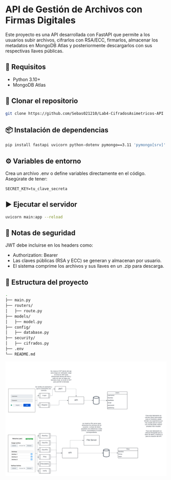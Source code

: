 # API de Gestión de Archivos con Firmas Digitales
Este proyecto es una API desarrollada con FastAPI que permite a los usuarios subir archivos, cifrarlos con RSA/ECC, firmarlos, almacenar los metadatos en MongoDB Atlas y posteriormente descargarlos con sus respectivas llaves públicas.

## 🚀 Requisitos
- Python 3.10+
- MongoDB Atlas

## 📁 Clonar el repositorio
```bash
git clone https://github.com/Sebas021210/Lab4-CifradosAsimetricos-API
```

## 📦 Instalación de dependencias
```bash
pip install fastapi uvicorn python-dotenv pymongo==3.11 'pymongo[srv]' pyjwt python-multipart
```

## ⚙️ Variables de entorno
Crea un archivo .env o define variables directamente en el código. Asegúrate de tener:
```
SECRET_KEY=tu_clave_secreta
```

## ▶️ Ejecutar el servidor
```bash
uvicorn main:app --reload
```

## 🔐 Notas de seguridad
JWT debe incluirse en los headers como:
- Authorization: Bearer <token>
- Las claves públicas (RSA y ECC) se generan y almacenan por usuario.
- El sistema comprime los archivos y sus llaves en un .zip para descarga.

## 📂 Estructura del proyecto
```bash
.
├── main.py
├── routers/
│   ├── route.py
├── models/
│   ├── model.py
├── config/
│   ├── database.py
├── security/
│   ├── cifrados.py
├── .env
└── README.md
```

![Diagrama](./assets/DiagramaLab4-Cifrados.png)
